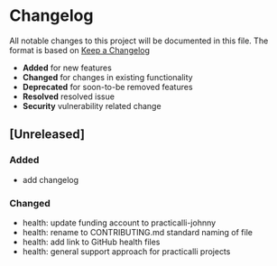 # Changelog

All notable changes to this project will be documented in this file.
The format is based on [Keep a Changelog](https://keepachangelog.com/en/1.0.0/)

* **Added** for new features
* **Changed** for changes in existing functionality
* **Deprecated** for soon-to-be removed features
* **Resolved** resolved issue
* **Security** vulnerability related change

## [Unreleased]

### Added
- add changelog

### Changed
- health: update funding account to practicalli-johnny
- health: rename to CONTRIBUTING.md standard naming of file
- health: add link to GitHub health files
- health: general support approach for practicalli projects
